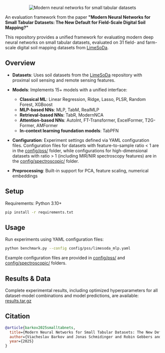 <p align="center">
  <img src="https://github.com/user-attachments/assets/766f446c-c17c-44d9-bee6-02be56eaec12" alt="Modern neural networks for small tabular datasets"/>
</p>

An evaluation framework from the paper **"Modern Neural Networks for Small Tabular Datasets: The New Default for Field-Scale Digital Soil Mapping?"**

This repository provides a unified framework for evaluating modern deep neural networks on small tabular datasets, evaluated on 31 field- and farm-scale digital soil mapping datasets from [LimeSoDa](https://github.com/a11to1n3/LimeSoDa).

## Overview

- **Datasets**: Uses soil datasets from the [LimeSoDa](https://github.com/a11to1n3/LimeSoDa) repository with proximal soil sensing and remote sensing features.

- **Models**: Implements 15+ models with a unified interface:
  - **Classical ML**: Linear Regression, Ridge, Lasso, PLSR, Random Forest, XGBoost
  - **MLP-based NNs**: MLP, TabM, RealMLP
  - **Retrieval-based NNs**: TabR, ModernNCA
  - **Attention-based NNs**: AutoInt, FT-Transformer, ExcelFormer, T2G-Former, AMFormer
  - **In-context learning foundation models**: TabPFN

- **Configuration**: Experiment settings defined via YAML configuration files. Configuration files for datasets with feature-to-sample ratio < 1 are in the [config/pss/](config/pss/) folder, while configurations for high-dimensional datasets with ratio > 1 (including MIR/NIR spectroscopy features) are in the [config/spectroscopic/](config/spectroscopic/) folder.
- **Preprocessing**: Built-in support for PCA, feature scaling, numerical embeddings

## Setup

Requirements: Python 3.10+

```bash
pip install -r requirements.txt
```

## Usage

Run experiments using YAML configuration files:

```bash
python benchmark.py --config config/pss/limesoda_mlp.yaml
```

Example configuration files are provided in [config/pss/](config/pss/) and [config/spectroscopic/](config/spectroscopic/) folders.

## Results & Data

Complete experimental results, including optimized hyperparameters for all dataset-model combinations and model predictions, are available: [results.tar.gz](https://github.com/slavabarkov/smalltabnets/releases/download/v1.0/results.tar.gz)

## Citation

```bibtex
@article{barkov2025smalltabnets,
  title={Modern Neural Networks for Small Tabular Datasets: The New Default for Field-Scale {Digital Soil Mapping}?},
  author={Viacheslav Barkov and Jonas Schmidinger and Robin Gebbers and Martin Atzmueller},
  year={2025}
}
```
